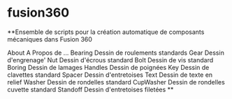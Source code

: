 # fusion360

**Ensemble de scripts pour la création automatique de composants mécaniques dans Fusion 360

About	A Propos de ...
Bearing	Dessin de roulements standards
Gear	Dessin d'engrenage'
Nut	Dessin d'écrous standard
Bolt	Dessin de vis standard
Boring	Dessin de lamages
Handles	Dessin de poignées
Key	Dessin de clavettes standard
Spacer	Dessin d'entretoises
Text	Dessin de texte en relief
Washer	Dessin de rondelles standard
CupWasher	Dessin de rondelles cuvette standard
Standoff	Dessin d'entretoises filetées
**
